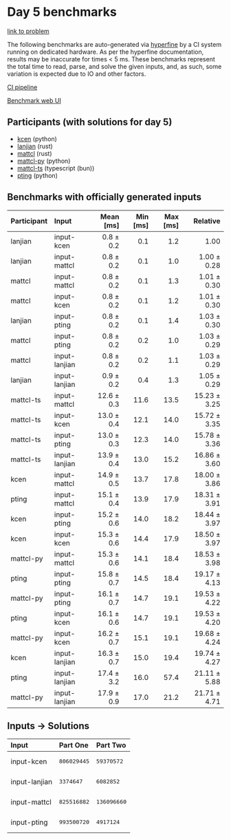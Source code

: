 # Day 5 benchmarks

[link to problem](https://adventofcode.com/2023/day/5)

The following benchmarks are auto-generated via
[hyperfine](https://github.com/sharkdp/hyperfine) by a CI system running on
dedicated hardware. As per the hyperfine documentation, results may be
inaccurate for times < 5 ms. These benchmarks represent the total time to read,
parse, and solve the given inputs, and, as such, some variation is expected due
to IO and other factors.

[CI pipeline](http://ci.papercode.net:8080/teams/main/pipelines/aoc2023)

[Benchmark web UI](https://aoc.ancalagon.black)


## Participants (with solutions for day 5)

- [kcen](https://github.com/kcen/aoc2023) (python)
- [lanjian](https://github.com/lanjian/aoc-2023) (rust)
- [mattcl](https://github.com/mattcl/aoc2023) (rust)
- [mattcl-py](https://github.com/mattcl/aoc2023-py) (python)
- [mattcl-ts](https://github.com/mattcl/aoc2023-js) (typescript (bun))
- [pting](https://github.com/pting/aoc2023) (python)


## Benchmarks with officially generated inputs

| Participant | Input | Mean [ms] | Min [ms] | Max [ms] | Relative |
|:---|:---|---:|---:|---:|---:|
| lanjian | input-kcen | 0.8 ± 0.2 | 0.1 | 1.2 | 1.00 |
| lanjian | input-mattcl | 0.8 ± 0.2 | 0.1 | 1.0 | 1.00 ± 0.28 |
| mattcl | input-mattcl | 0.8 ± 0.2 | 0.1 | 1.3 | 1.01 ± 0.30 |
| mattcl | input-kcen | 0.8 ± 0.2 | 0.1 | 1.2 | 1.01 ± 0.30 |
| lanjian | input-pting | 0.8 ± 0.2 | 0.1 | 1.4 | 1.03 ± 0.30 |
| mattcl | input-pting | 0.8 ± 0.2 | 0.2 | 1.0 | 1.03 ± 0.29 |
| mattcl | input-lanjian | 0.8 ± 0.2 | 0.2 | 1.1 | 1.03 ± 0.29 |
| lanjian | input-lanjian | 0.9 ± 0.2 | 0.4 | 1.3 | 1.05 ± 0.29 |
| mattcl-ts | input-mattcl | 12.6 ± 0.3 | 11.6 | 13.5 | 15.23 ± 3.25 |
| mattcl-ts | input-kcen | 13.0 ± 0.4 | 12.1 | 14.0 | 15.72 ± 3.35 |
| mattcl-ts | input-pting | 13.0 ± 0.3 | 12.3 | 14.0 | 15.78 ± 3.36 |
| mattcl-ts | input-lanjian | 13.9 ± 0.4 | 13.0 | 15.2 | 16.86 ± 3.60 |
| kcen | input-mattcl | 14.9 ± 0.5 | 13.7 | 17.8 | 18.00 ± 3.86 |
| pting | input-mattcl | 15.1 ± 0.4 | 13.9 | 17.9 | 18.31 ± 3.91 |
| kcen | input-pting | 15.2 ± 0.6 | 14.0 | 18.2 | 18.44 ± 3.97 |
| kcen | input-kcen | 15.3 ± 0.6 | 14.4 | 17.9 | 18.50 ± 3.97 |
| mattcl-py | input-mattcl | 15.3 ± 0.6 | 14.1 | 18.4 | 18.53 ± 3.98 |
| pting | input-pting | 15.8 ± 0.7 | 14.5 | 18.4 | 19.17 ± 4.13 |
| mattcl-py | input-pting | 16.1 ± 0.7 | 14.7 | 19.1 | 19.53 ± 4.22 |
| pting | input-kcen | 16.1 ± 0.6 | 14.7 | 19.1 | 19.53 ± 4.20 |
| mattcl-py | input-kcen | 16.2 ± 0.7 | 15.1 | 19.1 | 19.68 ± 4.24 |
| kcen | input-lanjian | 16.3 ± 0.7 | 15.0 | 19.4 | 19.74 ± 4.27 |
| pting | input-lanjian | 17.4 ± 3.2 | 16.0 | 57.4 | 21.11 ± 5.88 |
| mattcl-py | input-lanjian | 17.9 ± 0.9 | 17.0 | 21.2 | 21.71 ± 4.71 |


## Inputs -> Solutions

| Input | Part One | Part Two |
|:---|:---|:---|
|input-kcen|<pre>806029445</pre>|<pre>59370572</pre>|
|input-lanjian|<pre>3374647</pre>|<pre>6082852</pre>|
|input-mattcl|<pre>825516882</pre>|<pre>136096660</pre>|
|input-pting|<pre>993500720</pre>|<pre>4917124</pre>|